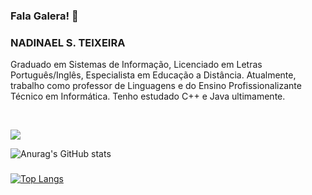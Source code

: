 ### Fala Galera! 👋

### NADINAEL S. TEIXEIRA
Graduado em Sistemas de Informação, Licenciado em Letras Português/Inglês, Especialista em Educação a Distância.
Atualmente, trabalho como professor de Linguagens e do Ensino Profissionalizante Técnico em Informática.
Tenho estudado C++ e Java ultimamente.

<br>

![](https://komarev.com/ghpvc/?username=nadinael)

![Anurag's GitHub stats](https://github-readme-stats.vercel.app/api?username=nadinael&show_icons=true&theme=shades-of-purple) 
###
[![Top Langs](https://github-readme-stats.vercel.app/api/top-langs/?username=nadinael&theme=shades-of-purple)](https://github.com/nadinael/github-readme-stats)
